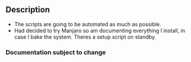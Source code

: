## Description

- The scripts are going to be automated as much as possible.
- Had decided to try Manjaro so am documenting everything I install, in case I bake the system. Theres a setup script on standby.

### Documentation subject to change
